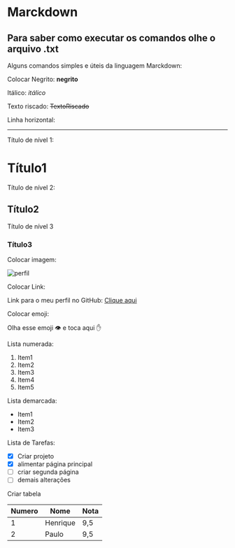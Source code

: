 # Marckdown
## Para saber como executar os comandos olhe o arquivo .txt
 Alguns comandos simples e úteis da linguagem Marckdown:

 Colocar Negrito:
 **negrito**
 
 Itálico:
 *itálico*
 
 Texto riscado:
 ~~TextoRiscado~~

 Linha horizontal:
 ***

 Título de nível 1:
 # Título1
 Título de nível 2:
 ## Título2
 Título de nível 3
 ### Título3
 
 Colocar imagem:
 
 ![perfil](https://user-images.githubusercontent.com/85143215/120345256-b0cad100-c2d0-11eb-9d29-6a9f84b74fe4.jpg)
 
 Colocar Link:
 
 Link para o meu perfil no GitHub: [Clique aqui](https://github.com/HenrickSC)
 
 Colocar emoji:
 
 Olha esse emoji 👁️ e toca aqui ✋
 
 Lista numerada:
 
 1. Item1
 1. Item2
 1. Item3
 1. Item4
 1. Item5
 
 Lista demarcada:
 
 * Item1
 * Item2
 * Item3
 
 Lista de Tarefas:
 - [x] Criar projeto
 - [x] alimentar página principal
 - [ ] criar segunda página
 - [ ] demais alterações

 Criar tabela
 
 Numero | Nome | Nota
 ---|---|---
 1 | Henrique | 9,5
 2 | Paulo | 9,5


